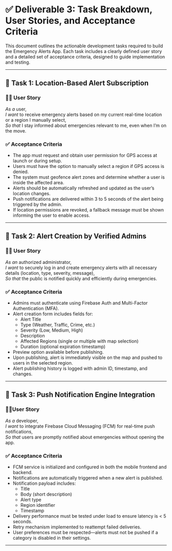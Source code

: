 # ✅ Deliverable 3: Task Breakdown, User Stories, and Acceptance Criteria

This document outlines the actionable development tasks required to build the Emergency Alerts App. Each task includes a clearly defined user story and a detailed set of acceptance criteria, designed to guide implementation and testing.

---

## 🔧 Task 1: Location-Based Alert Subscription

### 🧑‍💼 User Story
*As a* user,  
*I want* to receive emergency alerts based on my current real-time location or a region I manually select,  
*So that* I stay informed about emergencies relevant to me, even when I’m on the move.

### ✅ Acceptance Criteria
- The app must request and obtain user permission for GPS access at launch or during setup.
- Users must have the option to manually select a region if GPS access is denied.
- The system must geofence alert zones and determine whether a user is inside the affected area.
- Alerts should be automatically refreshed and updated as the user’s location changes.
- Push notifications are delivered within 3 to 5 seconds of the alert being triggered by the admin.
- If location permissions are revoked, a fallback message must be shown informing the user to enable access.

---

## 🔧 Task 2: Alert Creation by Verified Admins

### 🧑‍💼 User Story
*As an* authorized administrator,  
*I want* to securely log in and create emergency alerts with all necessary details (location, type, severity, message),  
*So that* the public is notified quickly and efficiently during emergencies.

### ✅ Acceptance Criteria
- Admins must authenticate using Firebase Auth and Multi-Factor Authentication (MFA).
- Alert creation form includes fields for:
  - Alert Title
  - Type (Weather, Traffic, Crime, etc.)
  - Severity (Low, Medium, High)
  - Description
  - Affected Regions (single or multiple with map selection)
  - Duration (optional expiration timestamp)
- Preview option available before publishing.
- Upon publishing, alert is immediately visible on the map and pushed to users in the selected region.
- Alert publishing history is logged with admin ID, timestamp, and changes.

---

## 🔧 Task 3: Push Notification Engine Integration

### 🧑‍💻User Story
*As a* developer,  
*I want* to integrate Firebase Cloud Messaging (FCM) for real-time push notifications,  
*So that* users are promptly notified about emergencies without opening the app.

### ✅ Acceptance Criteria
- FCM service is initialized and configured in both the mobile frontend and backend.
- Notifications are automatically triggered when a new alert is published.
- Notification payload includes:
  - Title
  - Body (short description)
  - Alert type
  - Region identifier
  - Timestamp
- Delivery performance must be tested under load to ensure latency is < 5 seconds.
- Retry mechanism implemented to reattempt failed deliveries.
- User preferences must be respected—alerts must not be pushed if a category is disabled in their settings.

---
